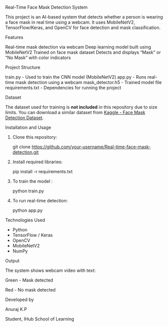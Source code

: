  Real-Time Face Mask Detection System 

This project is an AI-based system that detects whether a person is wearing a face mask in real time using a webcam. It uses MobileNetV2, TensorFlow/Keras, and OpenCV for face detection and mask classification.

 Features

 Real-time mask detection via webcam
 Deep learning model built using MobileNetV2
 Trained on face mask dataset
 Detects and displays “Mask” or “No Mask” with color indicators

 Project Structure

train.py - Used to train the CNN model (MobileNetV2)
app.py - Runs real-time mask detection using a webcam
mask_detector.h5 - Trained model file
requirements.txt - Dependencies for running the project 



 Dataset

The dataset used for training is **not included** in this repository due to size limits.
You can download a similar dataset from [Kaggle - Face Mask Detection Dataset](https://www.kaggle.com/datasets).

 Installation and Usage

1. Clone this repository:

   git clone https://github.com/your-username/Real-time-face-mask-detection.git
 
2. Install required libraries:

   pip install -r requirements.txt

3. To train the model :

   python train.py
   
4. To run real-time detection:
 
   python app.py

 Technologies Used

* Python
* TensorFlow / Keras
* OpenCV
* MobileNetV2
* NumPy

 Output

The system shows webcam video with text:

Green - Mask detected

Red - No mask detected

 Developed by

Anuraj K.P

Student, IHub School of Learning

